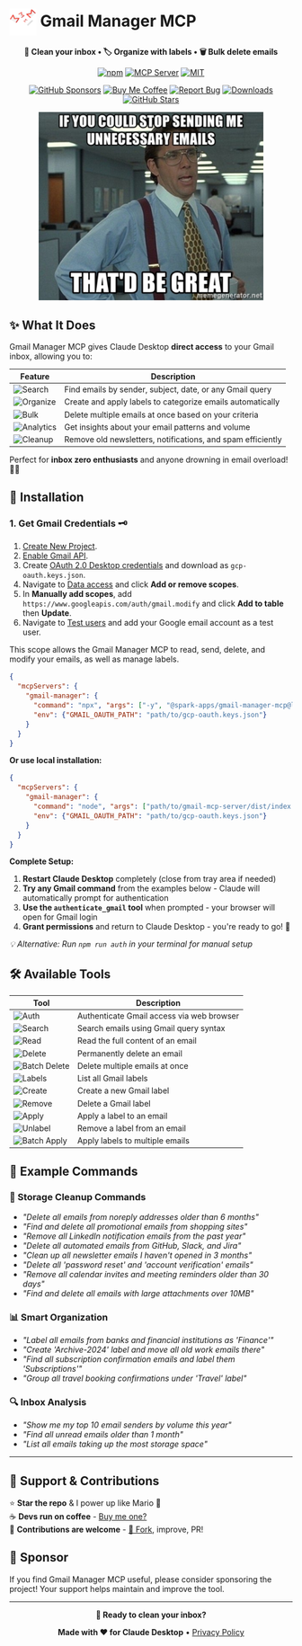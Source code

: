 [//]: # (Constants)
[license-link]: ../../blob/main/LICENSE
[stars-link]: ../../stargazers
[vid-link]: https://www.youtube.com/shorts/CCbY_ETwFss
[website-link]: https://spark-games.co.uk
[coffee-link]: https://buymeacoffee.com/spark88
[bug-link]: ../../issues
[release-link]: ../../releases
[fork-link]: ../../fork
[privacy-link]: ./PRIVACY.md
[issues-link]: ../../issues

# <img src="images/trash-mail.png" alt="Gmail Manager" width="48" height="48" style="vertical-align: middle;"> Gmail Manager MCP

<div align="center">

**🧹 Clean your inbox • 🏷️ Organize with labels • 🗑️ Bulk delete emails**


[![npm](https://img.shields.io/npm/v/@spark-apps/gmail-manager-mcp?style=flat-square&logo=npm&logoColor=white&color=red)](https://www.npmjs.com/package/@spark-apps/gmail-manager-mcp)
[![MCP Server](https://badge.mcpx.dev?type=server&color=yellow)](https://smithery.ai/server/@muammar-yacoob/gmail-manager-mcp)
[![MIT](https://img.shields.io/badge/License-MIT-purple?style=flat-square)](LICENSE)

[![GitHub Sponsors](https://img.shields.io/github/sponsors/muammar-yacoob?label=Sponsor&logo=github-sponsors&logoColor=white&color=pink)](https://github.com/sponsors/muammar-yacoob)
[![Buy Me Coffee](https://img.shields.io/badge/Buy%20Me-Coffee-green?logo=buy-me-a-coffee&logoColor=white)][coffee-link]
[![Report Bug](https://img.shields.io/badge/Report-Bug-red?logo=github&logoColor=white)][issues-link]
[![Downloads](https://img.shields.io/github/downloads/muammar-yacoob/GMail-Manager-MCP/total?logo=cloud-download&logoColor=white&color=blue)][release-link]
[![GitHub Stars](https://img.shields.io/github/stars/muammar-yacoob/GMail-Manager-MCP?style=social)][stars-link]

<img src="images/meme.png" alt="Stop sending me unnecessary emails meme" width="400">

</div>

## ✨ What It Does

Gmail Manager MCP gives Claude Desktop **direct access** to your Gmail inbox, allowing you to:

| Feature | Description |
|---------|-------------|
| ![Search](https://img.shields.io/badge/🔍-Search%20%26%20Filter-4285F4?style=for-the-badge&logo=gmail&logoColor=white) | Find emails by sender, subject, date, or any Gmail query |
| ![Organize](https://img.shields.io/badge/🏷️-Smart%20Organization-34A853?style=for-the-badge&logo=googletasks&logoColor=white) | Create and apply labels to categorize emails automatically |
| ![Bulk](https://img.shields.io/badge/🗑️-Bulk%20Operations-EA4335?style=for-the-badge&logo=googlesheets&logoColor=white) | Delete multiple emails at once based on your criteria |
| ![Analytics](https://img.shields.io/badge/📊-Inbox%20Analytics-FBBC04?style=for-the-badge&logo=googleanalytics&logoColor=white) | Get insights about your email patterns and volume |
| ![Cleanup](https://img.shields.io/badge/🧹-Smart%20Cleanup-9AA0A6?style=for-the-badge&logo=googleoptimize&logoColor=white) | Remove old newsletters, notifications, and spam efficiently |

Perfect for **inbox zero enthusiasts** and anyone drowning in email overload! 📧💀

## 🚀 Installation

### 1. Get Gmail Credentials 🗝️
1. [Create New Project](https://console.cloud.google.com/projectcreate).
2. [Enable Gmail API](https://console.cloud.google.com/apis/api/gmail.googleapis.com/metrics).
3. Create [OAuth 2.0 Desktop credentials](https://console.cloud.google.com/auth/clients) and download as `gcp-oauth.keys.json`.
4. Navigate to [Data access](https://console.cloud.google.com/auth/scopes) and click **Add or remove scopes**.
5. In **Manually add scopes**, add `https://www.googleapis.com/auth/gmail.modify` and click **Add to table** then **Update**.
6. Navigate to [Test users](https://console.cloud.google.com/auth/audience) and add your Google email account as a test user. 

This scope allows the Gmail Manager MCP to read, send, delete, and modify your emails, as well as manage labels.

```json
{
  "mcpServers": {
    "gmail-manager": {
      "command": "npx", "args": ["-y", "@spark-apps/gmail-manager-mcp@latest"],
      "env": {"GMAIL_OAUTH_PATH": "path/to/gcp-oauth.keys.json"}
    }
  }
}
```

**Or use local installation:**
```json
{
  "mcpServers": {
    "gmail-manager": {
      "command": "node", "args": ["path/to/gmail-mcp-server/dist/index.js"],
      "env": {"GMAIL_OAUTH_PATH": "path/to/gcp-oauth.keys.json"}
    }
  }
}
```

**Complete Setup:**

1. **Restart Claude Desktop** completely (close from tray area if needed)
2. **Try any Gmail command** from the examples below - Claude will automatically prompt for authentication
3. **Use the `authenticate_gmail` tool** when prompted - your browser will open for Gmail login
4. **Grant permissions** and return to Claude Desktop - you're ready to go! 🎉

*💡 Alternative: Run `npm run auth` in your terminal for manual setup*

## 🛠️ Available Tools

| Tool | Description |
|------|-------------|
| ![Auth](https://img.shields.io/badge/🔐-authenticate__gmail-blue?style=flat-square) | Authenticate Gmail access via web browser |
| ![Search](https://img.shields.io/badge/🔍-search__emails-green?style=flat-square) | Search emails using Gmail query syntax |
| ![Read](https://img.shields.io/badge/📖-read__email-orange?style=flat-square) | Read the full content of an email |
| ![Delete](https://img.shields.io/badge/🗑️-delete__email-red?style=flat-square) | Permanently delete an email |
| ![Batch Delete](https://img.shields.io/badge/💥-batch__delete__emails-darkred?style=flat-square) | Delete multiple emails at once |
| ![Labels](https://img.shields.io/badge/📋-list__labels-purple?style=flat-square) | List all Gmail labels |
| ![Create](https://img.shields.io/badge/➕-create__label-brightgreen?style=flat-square) | Create a new Gmail label |
| ![Remove](https://img.shields.io/badge/❌-delete__label-red?style=flat-square) | Delete a Gmail label |
| ![Apply](https://img.shields.io/badge/🏷️-apply__label-blue?style=flat-square) | Apply a label to an email |
| ![Unlabel](https://img.shields.io/badge/🚫-remove__label-orange?style=flat-square) | Remove a label from an email |
| ![Batch Apply](https://img.shields.io/badge/⚡-batch__apply__labels-yellow?style=flat-square) | Apply labels to multiple emails |

## 💬 Example Commands

### 🧹 Storage Cleanup Commands
- *"Delete all emails from noreply addresses older than 6 months"*
- *"Find and delete all promotional emails from shopping sites"*
- *"Remove all LinkedIn notification emails from the past year"*
- *"Delete all automated emails from GitHub, Slack, and Jira"*
- *"Clean up all newsletter emails I haven't opened in 3 months"*
- *"Delete all 'password reset' and 'account verification' emails"*
- *"Remove all calendar invites and meeting reminders older than 30 days"*
- *"Find and delete all emails with large attachments over 10MB"*

### 📊 Smart Organization
- *"Label all emails from banks and financial institutions as 'Finance'"*
- *"Create 'Archive-2024' label and move all old work emails there"*
- *"Find all subscription confirmation emails and label them 'Subscriptions'"*
- *"Group all travel booking confirmations under 'Travel' label"*

### 🔍 Inbox Analysis  
- *"Show me my top 10 email senders by volume this year"*
- *"Find all unread emails older than 1 month"*
- *"List all emails taking up the most storage space"*

---

## 🌱 Support & Contributions

⭐ **Star the repo** & I power up like Mario 🍄  
☕ **Devs run on coffee** - [Buy me one?][coffee-link]  
🤝 **Contributions are welcome** - [🍴 Fork][fork-link], improve, PR!

## 💖 Sponsor

If you find Gmail Manager MCP useful, please consider sponsoring the project! Your support helps maintain and improve the tool.

---

<div align="center">

**🚀 Ready to clean your inbox?**

**Made with ❤️ for Claude Desktop** • [Privacy Policy](PRIVACY.md)

</div>